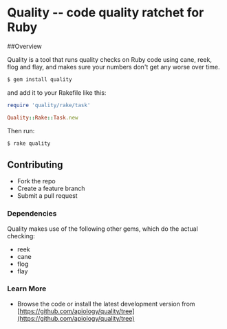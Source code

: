 # Quality -- code quality ratchet for Ruby

##Overview

Quality is a tool that runs quality checks on Ruby code using cane,
reek, flog and flay, and makes sure your numbers don't get any worse
over time.

```bash
$ gem install quality
```

and add it to your Rakefile like this:

```ruby
require 'quality/rake/task'

Quality::Rake::Task.new
```

Then run:

```bash
$ rake quality
```

## Contributing

* Fork the repo
* Create a feature branch
* Submit a pull request

### Dependencies

Quality makes use of the following other gems, which do the actual checking:

* reek
* cane
* flog
* flay

### Learn More

* Browse the code or install the latest development version from [https://github.com/apiology/quality/tree](https://github.com/apiology/quality/tree)

